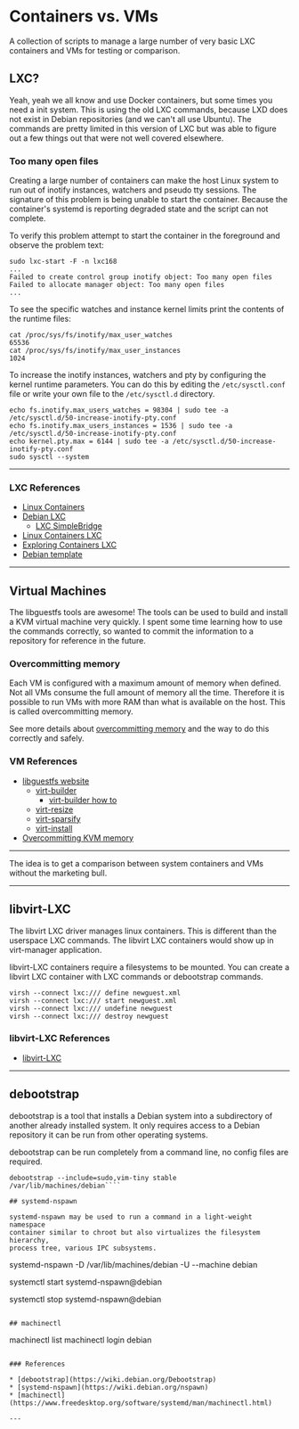# Containers vs. VMs

A collection of scripts to manage a large number of very basic LXC containers
and VMs for testing or comparison.

## LXC?

Yeah, yeah we all know and use Docker containers, but some times you need a
init system. This is using the old LXC commands, because LXD does not exist
in Debian repositories (and we can't all use Ubuntu). The commands are pretty
limited in this version of LXC but was able to figure out a few things out that
were not well covered elsewhere.

### Too many open files

Creating a large number of containers can make the host Linux system to run out
of inotify instances, watchers and pseudo tty sessions. The signature of this
problem is being unable to start the container. Because the container's systemd
is reporting degraded state and the script can not complete.

To verify this problem attempt to start the container in the foreground and
observe the problem text:  

```
sudo lxc-start -F -n lxc168
...
Failed to create control group inotify object: Too many open files
Failed to allocate manager object: Too many open files
...
```

To see the specific watches and instance kernel limits print the contents of the
runtime files:  

```
cat /proc/sys/fs/inotify/max_user_watches
65536
cat /proc/sys/fs/inotify/max_user_instances
1024
```

To increase the inotify instances, watchers and pty by configuring the kernel
runtime parameters. You can do this by editing the `/etc/sysctl.conf` file or
write your own file to the `/etc/sysctl.d` directory.

```
echo fs.inotify.max_users_watches = 98304 | sudo tee -a /etc/sysctl.d/50-increase-inotify-pty.conf
echo fs.inotify.max_users_instances = 1536 | sudo tee -a /etc/sysctl.d/50-increase-inotify-pty.conf
echo kernel.pty.max = 6144 | sudo tee -a /etc/sysctl.d/50-increase-inotify-pty.conf
sudo sysctl --system
```

---

### LXC References

* [Linux Containers](https://www.ubuntupit.com/everything-you-need-to-know-about-linux-containers-lxc/)
* [Debian LXC](https://wiki.debian.org/LXC)
  * [LXC SimpleBridge](https://wiki.debian.org/LXC/SimpleBridge)
* [Linux Containers LXC](https://linuxcontainers.org/lxc/introduction/)
* [Exploring Containers LXC](https://www.redhat.com/sysadmin/exploring-containers-lxc)
* [Debian template](https://github.com/lxc/lxc-templates/blob/master/templates/lxc-debian.in)

---

## Virtual Machines

The libguestfs tools are awesome! The tools can be used to build and install a
KVM virtual machine very quickly. I spent some time learning how to use the
commands correctly, so wanted to commit the information to a repository for
reference in the future.

### Overcommitting memory

Each VM is configured with a maximum amount of memory when defined. Not all VMs
consume the full amount of memory all the time. Therefore it is possible to run
VMs with more RAM than what is available on the host. This is called
overcommitting memory.

See more details about
[overcommitting memory](https://docs.fedoraproject.org/en-US/Fedora/13/html/Virtualization_Guide/sect-Virtualization-Tips_and_tricks-Overcommitting_with_KVM.html)
and the way to do this correctly and safely.

### VM References

* [libguestfs website](https://www.libguestfs.org/)
  * [virt-builder](https://www.libguestfs.org/virt-builder.1.html)
    * [virt-builder how to](https://ostechnix.com/quickly-build-virtual-machine-images-with-virt-builder/)
  * [virt-resize](https://www.libguestfs.org/virt-resize.1.html)
  * [virt-sparsify](https://www.libguestfs.org/virt-sparsify.1.html)
  * [virt-install](https://unix.stackexchange.com/questions/207090/install-vm-from-command-line-with-virt-install)
* [Overcommitting KVM memory](https://docs.fedoraproject.org/en-US/Fedora/13/html/Virtualization_Guide/sect-Virtualization-Tips_and_tricks-Overcommitting_with_KVM.html)
---

The idea is to get a comparison between system containers and VMs without the
marketing bull.

---

## libvirt-LXC

The libvirt LXC driver manages linux containers. This is different than the
userspace LXC commands. The libvirt LXC containers would show up in
virt-manager application.

libvirt-LXC containers require a filesystems to be mounted.
You can create a libvirt LXC container with LXC commands or debootstrap
commands.

```
virsh --connect lxc:/// define newguest.xml
virsh --connect lxc:/// start newguest.xml
virsh --connect lxc:/// undefine newguest
virsh --connect lxc:/// destroy newguest

```

### libvirt-LXC References

* [libvirt-LXC](https://libvirt.org/drvlxc.html)

---

## debootstrap

debootstrap is a tool that installs a Debian system into a subdirectory of
another already installed system. It only requires access to a Debian
repository it can be run from other operating systems.

debootstrap can be run completely from a command line, no config files are
required.

```
debootstrap --include=sudo,vim-tiny stable /var/lib/machines/debian````

## systemd-nspawn

systemd-nspawn may be used to run a command in a light-weight namespace
container similar to chroot but also virtualizes the filesystem hierarchy,
process tree, various IPC subsystems.

```
systemd-nspawn -D /var/lib/machines/debian -U --machine debian

systemctl start systemd-nspawn@debian

systemctl stop systemd-nspawn@debian
```

## machinectl

```
machinectl list
machinectl login debian
```

### References

* [debootstrap](https://wiki.debian.org/Debootstrap)
* [systemd-nspawn](https://wiki.debian.org/nspawn)
* [machinectl](https://www.freedesktop.org/software/systemd/man/machinectl.html)

---
